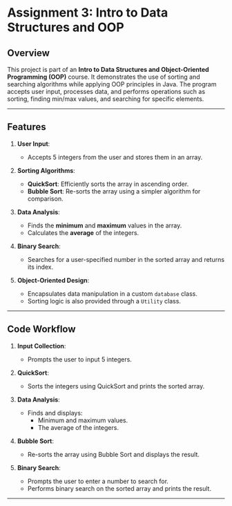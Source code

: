 # Assignment 3: Intro to Data Structures and OOP

## **Overview**
This project is part of an **Intro to Data Structures and Object-Oriented Programming (OOP)** course. It demonstrates the use of sorting and searching algorithms while applying OOP principles in Java. The program accepts user input, processes data, and performs operations such as sorting, finding min/max values, and searching for specific elements.

---

## **Features**
1. **User Input**:
   - Accepts 5 integers from the user and stores them in an array.

2. **Sorting Algorithms**:
   - **QuickSort**: Efficiently sorts the array in ascending order.
   - **Bubble Sort**: Re-sorts the array using a simpler algorithm for comparison.

3. **Data Analysis**:
   - Finds the **minimum** and **maximum** values in the array.
   - Calculates the **average** of the integers.

4. **Binary Search**:
   - Searches for a user-specified number in the sorted array and returns its index.

5. **Object-Oriented Design**:
   - Encapsulates data manipulation in a custom `database` class.
   - Sorting logic is also provided through a `Utility` class.

---

## **Code Workflow**
1. **Input Collection**:
   - Prompts the user to input 5 integers.

2. **QuickSort**:
   - Sorts the integers using QuickSort and prints the sorted array.

3. **Data Analysis**:
   - Finds and displays:
     - Minimum and maximum values.
     - The average of the integers.

4. **Bubble Sort**:
   - Re-sorts the array using Bubble Sort and displays the result.

5. **Binary Search**:
   - Prompts the user to enter a number to search for.
   - Performs binary search on the sorted array and prints the result.

---
